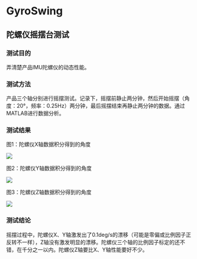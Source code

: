 # GyroSwing

## 陀螺仪摇摆台测试

### 测试目的

弄清楚产品IMU陀螺仪的动态性能。

### 测试方法

产品三个轴分别进行摇摆测试。记录下，摇摆前静止两分钟，然后开始摇摆（角度：20°，频率：0.25Hz）两分钟，最后摇摆结束再静止两分钟的数据。通过MATLAB进行数据分析。

### 测试结果

图1：陀螺仪X轴数据积分得到的角度 <br>

![](https://github.com/XinLiGitHub/GyroSwing/raw/master/Software/X轴.bmp) <br>

图2：陀螺仪Y轴数据积分得到的角度 <br>

![](https://github.com/XinLiGitHub/GyroSwing/raw/master/Software/Y轴.bmp) <br>

图3：陀螺仪Z轴数据积分得到的角度 <br>

![](https://github.com/XinLiGitHub/GyroSwing/raw/master/Software/Z轴.bmp) <br>

### 测试结论

摇摆过程中，陀螺仪X、Y轴激发出了0.1deg/s的漂移（可能是零偏或比例因子正反转不一样），Z轴没有激发明显的漂移。陀螺仪三个轴的比例因子标定的还不错，在千分之一以内。陀螺仪Z轴要比X、Y轴性能要好不少。
